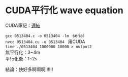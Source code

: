 CUDA平行化 wave equation
===

CUDA筆記：[連結](https://hackmd.io/Sf2gGL79RqigJHRQjMNTpw)  

`gcc 0513404.c -o 0513404 -lm `  serial  
`nvcc 0513404.cu -o 0513404 ` 用CUDA  
`time ./0513404 1000000 10000 > output2`  
無平行化：3~4m  
平行化後：1~2s  

結論：快好多啊啊啊!!!!!!  